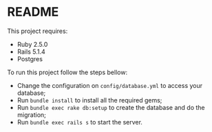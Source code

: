 # README

This project requires:

* Ruby 2.5.0
* Rails 5.1.4
* Postgres

To run this project follow the steps bellow:

* Change the configuration on `config/database.yml` to access your database;
* Run `bundle install` to install all the required gems;
* Run `bundle exec rake db:setup` to create the database and do the migration;
* Run `bundle exec rails s` to start the server.
